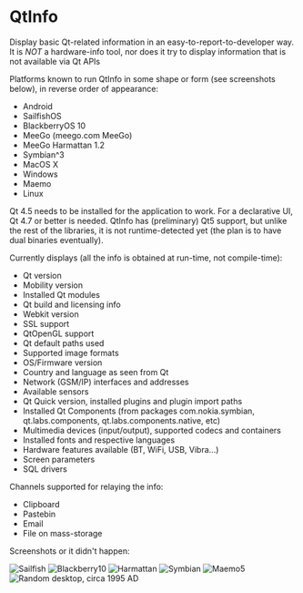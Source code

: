 QtInfo
======

Display basic Qt-related information in an easy-to-report-to-developer way. It is *NOT* a hardware-info tool, nor does it try to display information that is not available via Qt APIs

Platforms known to run QtInfo in some shape or form (see screenshots below), in reverse order of appearance:  

 - Android
 - SailfishOS
 - BlackberryOS 10
 - MeeGo (meego.com MeeGo)
 - MeeGo Harmattan 1.2
 - Symbian^3
 - MacOS X
 - Windows
 - Maemo
 - Linux

Qt 4.5 needs to be installed for the application to work. For a declarative UI, Qt 4.7 or better is needed. QtInfo has (preliminary) Qt5 support, but unlike the rest of the libraries, it is not runtime-detected yet (the plan is to have dual binaries eventually).  

Currently displays (all the info is obtained at run-time, not compile-time):  

 - Qt version
 - Mobility version
 - Installed Qt modules
 - Qt build and licensing info
 - Webkit version
 - SSL support
 - QtOpenGL support
 - Qt default paths used
 - Supported image formats
 - OS/Firmware version
 - Country and language as seen from Qt
 - Network (GSM/IP) interfaces and addresses
 - Available sensors
 - Qt Quick version, installed plugins and plugin import paths
 - Installed Qt Components (from packages com.nokia.symbian, qt.labs.components, qt.labs.components.native, etc)
 - Multimedia devices (input/output), supported codecs and containers
 - Installed fonts and respective languages
 - Hardware features available (BT, WiFi, USB, Vibra...)
 - Screen parameters
 - SQL drivers

Channels supported for relaying the info:  
 - Clipboard
 - Pastebin
 - Email
 - File on mass-storage


Screenshots or it didn't happen:  

![Sailfish](/bin/screenshots/sailfish-qtinfo.png)
![Blackberry10](/bin/screenshots/IMG_00000020.png)
![Harmattan](/bin/screenshots/harmattan.png)
![Symbian](/bin/screenshots/qtinfo_symbian.png)
![Maemo5](/bin/screenshots/qtinfo_maemo.png)
![Random desktop, circa 1995 AD](/bin/screenshots/qtinfo_snap.png)


